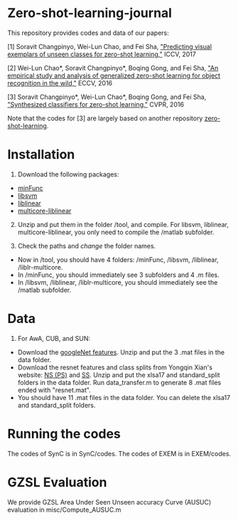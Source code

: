 # Zero-shot-learning-journal

This repository provides codes and data of our papers:

[1] Soravit Changpinyo, Wei-Lun Chao, and Fei Sha, ["Predicting visual exemplars of unseen classes for zero-shot learning,"](http://openaccess.thecvf.com/content_cvpr_2018/papers/Verma_Generalized_Zero-Shot_Learning_CVPR_2018_paper.pdf) ICCV, 2017

[2] Wei-Lun Chao*, Soravit Changpinyo*, Boqing Gong, and Fei Sha, ["An empirical study and analysis of generalized zero-shot learning for object recognition in the wild,"](https://arxiv.org/pdf/1605.04253.pdf) ECCV, 2016

[3] Soravit Changpinyo*, Wei-Lun Chao*, Boqing Gong, and Fei Sha, ["Synthesized classifiers for zero-shot learning,"](https://www.cv-foundation.org/openaccess/content_cvpr_2016/papers/Changpinyo_Synthesized_Classifiers_for_CVPR_2016_paper.pdf) CVPR, 2016 

Note that the codes for [3] are largely based on another repository [zero-shot-learning](https://github.com/pujols/zero-shot-learning).

# Installation
1. Download the following packages:
* [minFunc](https://www.cs.ubc.ca/~schmidtm/Software/minFunc.html)
* [libsvm](https://www.csie.ntu.edu.tw/~cjlin/libsvm/)
* [liblinear](https://www.csie.ntu.edu.tw/~cjlin/liblinear/)
* [multicore-liblinear](https://www.csie.ntu.edu.tw/~cjlin/libsvmtools/multicore-liblinear/)

2. Unzip and put them in the folder /tool, and compile. For libsvm, liblinear, multicore-liblinear, you only need to compile the /matlab subfolder.

3. Check the paths and *change* the folder names.
* Now in /tool, you should have 4 folders: /minFunc, /libsvm, /liblinear, /liblr-multicore. 
* In /minFunc, you should immediately see 3 subfolders and 4 .m files.
* In /libsvm, /liblinear, /liblr-multicore, you should immediately see the /matlab subfolder.

# Data
1. For AwA, CUB, and SUN:
* Download the [googleNet features](https://www.dropbox.com/s/7h1dta59ocdptlu/googleNet_features.zip?dl=0). Unzip and put the 3 .mat files in the data folder.
* Download the resnet features and class splits from Yongqin Xian's website: [NS (PS)](http://datasets.d2.mpi-inf.mpg.de/xian/xlsa17.zip) and [SS](http://datasets.d2.mpi-inf.mpg.de/xian/standard_split.zip). Unzip and put the xlsa17 and standard_split folders in the data folder. Run data_transfer.m to generate 8 .mat files ended with "resnet.mat".
* You should have 11 .mat files in the data folder. You can delete the xlsa17 and standard_split folders.

# Running the codes
The codes of SynC is in SynC/codes. The codes of EXEM is in EXEM/codes.

# GZSL Evaluation
We provide GZSL Area Under Seen Unseen accuracy Curve (AUSUC) evaluation in misc/Compute_AUSUC.m
